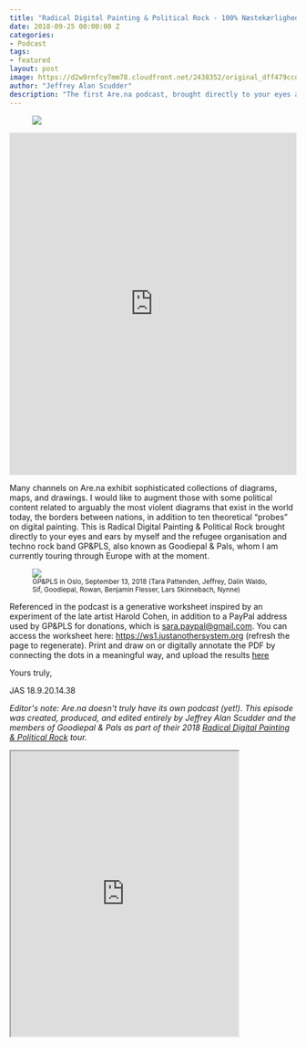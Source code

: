 ```yaml
---
title: "Radical Digital Painting & Political Rock - 100% Næstekærligheds Tek Radio"
date: 2018-09-25 00:00:00 Z
categories:
- Podcast
tags:
- featured
layout: post
image: https://d2w9rnfcy7mm78.cloudfront.net/2438352/original_dff479ccd8de97bc57785c0e3a4532c7.jpg
author: "Jeffrey Alan Scudder"
description: "The first Are.na podcast, brought directly to your eyes and ears by artist Jeffrey Alan Scudder and the refugee organization and techno rock band GP&PLS."
---
```

<figure>
  <img src="https://d2w9rnfcy7mm78.cloudfront.net/2745440/original_04a1b8f69ccbac03bf7b6d70021cda03.jpg" />
</figure>

<iframe width="100%" height="600" scrolling="no" frameborder="no" allow="autoplay" src="https://w.soundcloud.com/player/?url=https%3A//api.soundcloud.com/tracks/504309024&color=%23ff0000&auto_play=false&hide_related=false&show_comments=true&show_user=true&show_reposts=false&show_teaser=true&visual=true"></iframe>

Many channels on Are.na exhibit sophisticated collections of diagrams, maps, and drawings. I would like to augment those with some political content related to arguably the most violent diagrams that exist in the world today, the borders between nations, in addition to ten theoretical “probes” on digital painting. This is Radical Digital Painting & Political Rock brought directly to your eyes and ears by myself and the refugee organisation and techno rock band GP&PLS, also known as Goodiepal & Pals, whom I am currently touring through Europe with at the moment.

<figure>
  <img src="https://d2w9rnfcy7mm78.cloudfront.net/2756897/original_fb53e24247198ae2608645773d00b80f.jpg" />
  <figcaption><small>
    GP&PLS in Oslo, September 13, 2018 (Tara Pattenden, Jeffrey, Dalin Waldo, Sif, Goodiepal, Rowan, Benjamin Flesser, Lars Skinnebach, Nynne)
  </small></figcaption>
</figure>

Referenced in the podcast is a generative worksheet inspired by an experiment of the late artist Harold Cohen, in addition to a PayPal address used by GP&PLS for donations, which is sara.paypal@gmail.com. You can access the worksheet here: https://ws1.justanothersystem.org (refresh the page to regenerate). Print and draw on or digitally annotate the PDF by connecting the dots in a meaningful way, and upload the results [here](https://www.are.na/jeffrey-alan-scudder/cohen-connect-jas-generative-worksheet-1)

Yours truly,

JAS 18.9.20.14.38

_Editor's note: Are.na doesn't truly have its own podcast (yet!). This episode was created, produced, and edited entirely by Jeffrey Alan Scudder and the members of Goodiepal & Pals as part of their 2018 [Radical Digital Painting & Political Rock](https://www.youtube.com/watch?v=uSk8M6PzDmQ) tour._

<iframe class="arena-iframe" width="400" height="500" src="https://www.are.na/jeffrey-alan-scudder/referenced-media-podcast-radical-digital-painting-political-rock-100-naestekaerligheds-tek-radio/embed"></iframe>
